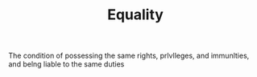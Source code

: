 ---
title: Equality
letter: E
permalink: "/definitions/bld-equality.html"
body: The condition of possessing the same rights, prlvlleges, and immunlties, and
  belng liable to the same duties
published_at: '2018-07-07'
source: Black's Law Dictionary 2nd Ed (1910)
layout: post
---